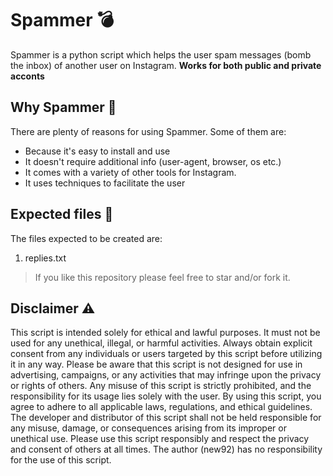 # Spammer 💣
Spammer is a python script which helps the user spam messages (bomb the inbox) of another user on Instagram. **Works for both public and private acconts**

## Why Spammer 🥷
There are plenty of reasons for using Spammer. Some of them are:
  - Because it's easy to install and use
  - It doesn't require additional info (user-agent, browser, os etc.)
  - It comes with a variety of other tools for Instagram.
  - It uses techniques to facilitate the user

## Expected files 📁
The files expected to be created are:
  1) replies.txt

> If you like this repository please feel free to star and/or fork it.

## Disclaimer ⚠️
This script is intended solely for ethical and lawful purposes. It must not be used for any unethical, illegal, or harmful activities. Always obtain explicit consent from any individuals or users targeted by this script before utilizing it in any way.
Please be aware that this script is not designed for use in advertising, campaigns, or any activities that may infringe upon the privacy or rights of others. Any misuse of this script is strictly prohibited, and the responsibility for its usage lies solely with the user.
By using this script, you agree to adhere to all applicable laws, regulations, and ethical guidelines. The developer and distributor of this script shall not be held responsible for any misuse, damage, or consequences arising from its improper or unethical use.
Please use this script responsibly and respect the privacy and consent of others at all times. The author (new92) has no responsibility for the use of this script.
